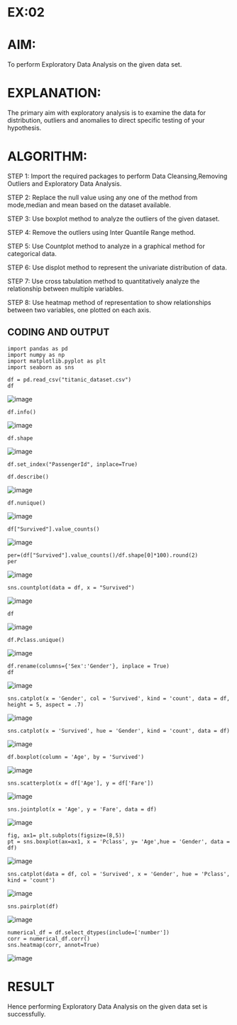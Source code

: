 # EX:02
# AIM:
  To perform Exploratory Data Analysis on the given data set.
      
# EXPLANATION:
  The primary aim with exploratory analysis is to examine the data for distribution, outliers and anomalies to direct specific testing of your hypothesis.
  
# ALGORITHM:
STEP 1: Import the required packages to perform Data Cleansing,Removing Outliers and Exploratory Data Analysis.

STEP 2: Replace the null value using any one of the method from mode,median and mean based on the dataset available.

STEP 3: Use boxplot method to analyze the outliers of the given dataset.

STEP 4: Remove the outliers using Inter Quantile Range method.

STEP 5: Use Countplot method to analyze in a graphical method for categorical data.

STEP 6: Use displot method to represent the univariate distribution of data.

STEP 7: Use cross tabulation method to quantitatively analyze the relationship between multiple variables.

STEP 8: Use heatmap method of representation to show relationships between two variables, one plotted on each axis.

## CODING AND OUTPUT
```
import pandas as pd
import numpy as np
import matplotlib.pyplot as plt
import seaborn as sns
```
```
df = pd.read_csv("titanic_dataset.csv")
df
```
![image](https://github.com/user-attachments/assets/c8f56706-4ae0-4839-8c02-f91476839749)


```
df.info()
```
![image](https://github.com/user-attachments/assets/4bb18165-1a81-474b-a8da-4f7fe2d9d379)


```
df.shape
```
![image](https://github.com/user-attachments/assets/1158038f-61e3-4c1f-8b44-ecbbced92202)


```
df.set_index("PassengerId", inplace=True)
```
```
df.describe()
```
![image](https://github.com/user-attachments/assets/4a51de78-0af9-4867-9e22-a827cf9bcdc1)


```
df.nunique()
```
![image](https://github.com/user-attachments/assets/2b4e63cc-df69-459a-bdd8-994b0f5768e5)


```
df["Survived"].value_counts()
```
![image](https://github.com/user-attachments/assets/0b7787f6-2b4d-4418-8e14-ee653216fe1e)


```
per=(df["Survived"].value_counts()/df.shape[0]*100).round(2)
per
```
![image](https://github.com/user-attachments/assets/1f9c94c7-338a-4c89-920f-79005deb1cf7)


```
sns.countplot(data = df, x = "Survived")
```
![image](https://github.com/user-attachments/assets/0eb1870c-4c5f-40eb-ab72-a90b669ffb49)


```
df
```
![image](https://github.com/user-attachments/assets/a53bfcdc-137d-468a-bf0f-b002c571c21e)


```
df.Pclass.unique()
```
![image](https://github.com/user-attachments/assets/fb2a19cb-4a0b-4d1b-8d69-46d437c99f70)


```
df.rename(columns={'Sex':'Gender'}, inplace = True)
df
```
![image](https://github.com/user-attachments/assets/8a5abe4f-da16-4a8c-98fb-5c4ae2ad818a)


```
sns.catplot(x = 'Gender', col = 'Survived', kind = 'count', data = df, height = 5, aspect = .7)
```
![image](https://github.com/user-attachments/assets/96e37385-b484-4163-b1d3-855843363e08)

```
sns.catplot(x = 'Survived', hue = 'Gender', kind = 'count', data = df)
```
![image](https://github.com/user-attachments/assets/1ee8e2d3-0310-4333-9a0f-ea3d0ad98115)

```
df.boxplot(column = 'Age', by = 'Survived')
```
![image](https://github.com/user-attachments/assets/8cb8b905-7a03-4d97-b170-c49850eeddf6)

```
sns.scatterplot(x = df['Age'], y = df['Fare'])
```
![image](https://github.com/user-attachments/assets/259a826f-c28c-4b92-a2ad-70a3314e3938)

```
sns.jointplot(x = 'Age', y = 'Fare', data = df)
```
![image](https://github.com/user-attachments/assets/65800d1b-5d48-470c-89bb-df87dcb1bb48)

```
fig, ax1= plt.subplots(figsize=(8,5))
pt = sns.boxplot(ax=ax1, x = 'Pclass', y= 'Age',hue = 'Gender', data = df)
```
![image](https://github.com/user-attachments/assets/3666531f-918b-4fb8-a6e2-628a39e27665)

```
sns.catplot(data = df, col = 'Survived', x = 'Gender', hue = 'Pclass', kind = 'count')
```
![image](https://github.com/user-attachments/assets/2db22244-1487-46b8-b826-4ae69432ef3e)

```
sns.pairplot(df)
```
![image](https://github.com/user-attachments/assets/5a6dc0dc-1ba6-4f1f-9515-7abece7152fb)

```
numerical_df = df.select_dtypes(include=['number'])
corr = numerical_df.corr()
sns.heatmap(corr, annot=True)
```
![image](https://github.com/user-attachments/assets/e9928a4d-c6d5-4cbb-bf5f-32966012c8fb)

# RESULT
Hence performing Exploratory Data Analysis on the given data set is successfully.
